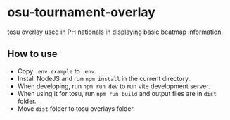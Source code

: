 # osu-tournament-overlay

[tosu](https://github.com/tosuapp/tosu) overlay used in PH nationals in
displaying basic beatmap information.

## How to use

- Copy `.env.example` to `.env`.
- Install NodeJS and run `npm install` in the current directory.
- When developing, run `npm run dev` to run vite development server.
- When using it for tosu, run `npm run build` and output files are in `dist` folder.
- Move `dist` folder to tosu overlays folder.
